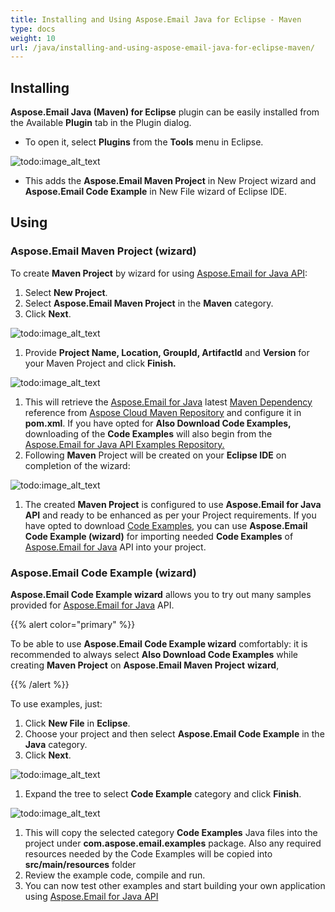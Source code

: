```yaml
---
title: Installing and Using Aspose.Email Java for Eclipse - Maven
type: docs
weight: 10
url: /java/installing-and-using-aspose-email-java-for-eclipse-maven/
---
```


## **Installing**
**Aspose.Email Java (Maven) for Eclipse** plugin can be easily installed from the Available **Plugin** tab in the Plugin dialog.

- To open it, select **Plugins** from the **Tools** menu in Eclipse. 

![todo:image_alt_text](http://i.imgur.com/Nqb0Qul.png)

- This adds the **Aspose.Email Maven Project** in New Project wizard and **Aspose.Email Code Example** in New File wizard of Eclipse IDE.
## **Using**
### **Aspose.Email Maven Project (wizard)**
To create **Maven Project** by wizard for using [Aspose.Email for Java API](http://www.aspose.com/java/email-component.aspx):

1. Select **New Project**.
1. Select **Aspose.Email Maven Project** in the **Maven** category.
1. Click **Next**. 

![todo:image_alt_text](http://i.imgur.com/BRKq0Oc.png)

1. Provide **Project Name, Location, GroupId, ArtifactId** and **Version** for your Maven Project and click **Finish.** 

![todo:image_alt_text](http://i.imgur.com/p4Ko9VB.png)

1. This will retrieve the [Aspose.Email for Java](http://www.aspose.com/java/email-component.aspx) latest [Maven Dependency](http://maven.aspose.com/repository/ext-release-local/com/aspose/aspose-email/) reference from [Aspose Cloud Maven Repository](http://maven.aspose.com/artifactory/webapp/home.html?0) and configure it in **pom.xml**. If you have opted for **Also Download Code Examples,** downloading of the **Code Examples** will also begin from the [Aspose.Email for Java API Examples Repository. ](https://github.com/aspose-email/Aspose.Email-for-Java/tree/master/Examples)
1. Following **Maven** Project will be created on your **Eclipse IDE** on completion of the wizard: 

![todo:image_alt_text](/download/thumbnails/11665891/2135011380)

1. The created **Maven Project** is configured to use **Aspose.Email for Java API** and ready to be enhanced as per your Project requirements.
   If you have opted to download [Code Examples](https://github.com/aspose-email/Aspose.Email-for-Java/tree/master/Examples), you can use **Aspose.Email Code Example (wizard)** for importing needed **Code Examples** of [Aspose.Email for Java](http://www.aspose.com/java/email-component.aspx) API into your project.
### **Aspose.Email Code Example (wizard)**
**Aspose.Email Code Example wizard** allows you to try out many samples provided for [Aspose.Email for Java](http://www.aspose.com/java/email-component.aspx) API.

{{% alert color="primary" %}} 

To be able to use **Aspose.Email Code Example wizard** comfortably: it is recommended to always select **Also Download Code Examples** while creating **Maven Project** on **Aspose.Email Maven Project** **wizard**, 

{{% /alert %}} 

To use examples, just:

1. Click **New File** in **Eclipse**.
1. Choose your project and then select **Aspose.Email Code Example** in the **Java** category.
1. Click **Next**. 

![todo:image_alt_text](http://i.imgur.com/z4fpwBb.png)

1. Expand the tree to select **Code Example** category and click **Finish**. 

![todo:image_alt_text](http://i.imgur.com/8MeWhSb.png)

1. This will copy the selected category **Code Examples** Java files into the project under **com.aspose.email.examples** package. Also any required resources needed by the Code Examples will be copied into **src/main/resources** folder
1. Review the example code, compile and run.
1. You can now test other examples and start building your own application using [Aspose.Email for Java API](http://www.aspose.com/java/email-component.aspx)
